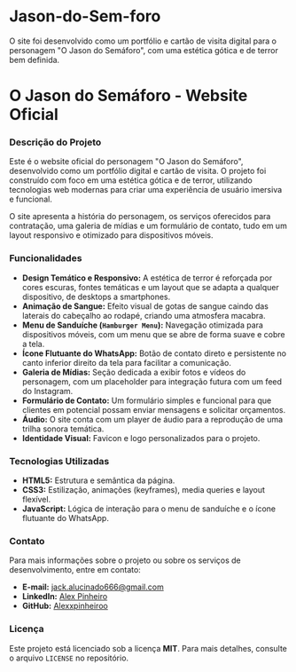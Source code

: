 # Jason-do-Sem-foro
O site foi desenvolvido como um portfólio e cartão de visita digital para o personagem "O Jason do Semáforo", com uma estética gótica e de terror bem definida.
# O Jason do Semáforo - Website Oficial

### Descrição do Projeto
Este é o website oficial do personagem "O Jason do Semáforo", desenvolvido como um portfólio digital e cartão de visita. O projeto foi construído com foco em uma estética gótica e de terror, utilizando tecnologias web modernas para criar uma experiência de usuário imersiva e funcional.

O site apresenta a história do personagem, os serviços oferecidos para contratação, uma galeria de mídias e um formulário de contato, tudo em um layout responsivo e otimizado para dispositivos móveis.

### Funcionalidades

-   **Design Temático e Responsivo:** A estética de terror é reforçada por cores escuras, fontes temáticas e um layout que se adapta a qualquer dispositivo, de desktops a smartphones.
-   **Animação de Sangue:** Efeito visual de gotas de sangue caindo das laterais do cabeçalho ao rodapé, criando uma atmosfera macabra.
-   **Menu de Sanduíche (`Hamburger Menu`):** Navegação otimizada para dispositivos móveis, com um menu que se abre de forma suave e cobre a tela.
-   **Ícone Flutuante do WhatsApp:** Botão de contato direto e persistente no canto inferior direito da tela para facilitar a comunicação.
-   **Galeria de Mídias:** Seção dedicada a exibir fotos e vídeos do personagem, com um placeholder para integração futura com um feed do Instagram.
-   **Formulário de Contato:** Um formulário simples e funcional para que clientes em potencial possam enviar mensagens e solicitar orçamentos.
-   **Áudio:** O site conta com um player de áudio para a reprodução de uma trilha sonora temática.
-   **Identidade Visual:** Favicon e logo personalizados para o projeto.

### Tecnologias Utilizadas

-   **HTML5:** Estrutura e semântica da página.
-   **CSS3:** Estilização, animações (keyframes), media queries e layout flexível.
-   **JavaScript:** Lógica de interação para o menu de sanduíche e o ícone flutuante do WhatsApp.

### Contato

Para mais informações sobre o projeto ou sobre os serviços de desenvolvimento, entre em contato:

-   **E-mail:** [jack.alucinado666@gmail.com](mailto:jack.alucinado666@gmail.com)
-   **LinkedIn:** [Alex Pinheiro](https://www.linkedin.com/in/alex-pinheiro-26919ab8/)
-   **GitHub:** [Alexxpinheiroo](https://github.com/Alexxpinheiroo)

### Licença

Este projeto está licenciado sob a licença **MIT**. Para mais detalhes, consulte o arquivo `LICENSE` no repositório.
